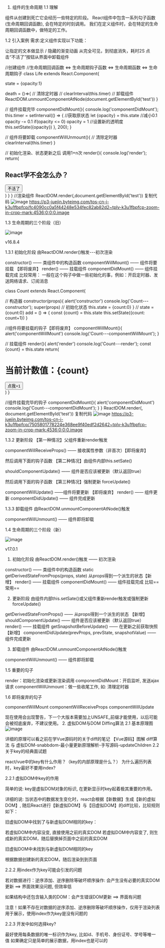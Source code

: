 1. 组件的生命周期
1.1 理解

组件从创建到死亡它会经历一些特定的阶段。
React组件中包含一系列勾子函数(生命周期回调函数), 会在特定的时刻调用。
我们在定义组件时，会在特定的生命周期回调函数中，做特定的工作。

1.2 引入案例
需求:定义组件实现以下功能：

让指定的文本做显示 / 隐藏的渐变动画
从完全可见，到彻底消失，耗时2S
点击“不活了”按钮从界面中卸载组件

//创建组件
//生命周期回调函数 <=> 生命周期钩子函数 <=> 生命周期函数 <=> 生命周期钩子
class Life extends React.Component{

  state = {opacity:1}

  death = ()=>{
    // 清除定时器
    // clearInterval(this.timer)
    // 卸载组件
    ReactDOM.unmountComponentAtNode(document.getElementById('test'))
  }

  // 组件挂载完毕
  componentDidMount(){
    console.log('componentDidMount');
    this.timer = setInterval(() => {
      //获取原状态
      let {opacity} = this.state
      //减小0.1
      opacity -= 0.1
      if(opacity <= 0) opacity = 1
      //设置新的透明度
      this.setState({opacity})
    }, 200);
  }

  // 组件将要卸载
  componentWillUnmount(){
    // 清除定时器
    clearInterval(this.timer)
  }

  // 初始化渲染、状态更新之后 调用1+n次
  render(){
    console.log('render');
    return(
      <div>
        <h2 style={{opacity:this.state.opacity}}>React学不会怎么办？</h2>
        <button onClick={this.death}>不活了</button>
      </div>
    )
  }
}
//渲染组件
ReactDOM.render(<Life/>,document.getElementById('test'))
复制代码
![image](https://user-images.githubusercontent.com/117837871/218704710-e4ddac09-9369-447d-a860-4ed2c74ab37f.png)
https://p3-juejin.byteimg.com/tos-cn-i-k3u1fbpfcp/fc4090cc0a5f44248e534fec82ab82d2~tplv-k3u1fbpfcp-zoom-in-crop-mark:4536:0:0:0.image

1.3 生命周期的三个阶段（旧）

![image](https://user-images.githubusercontent.com/117837871/218704757-f4bd7825-9d5d-4eb6-89fe-2c33532ac4aa.png)

v16.8.4

1.3.1 初始化阶段
由ReactDOM.render()触发---初次渲染

constructor() —— 类组件中的构造函数
componentWillMount() —— 组件将要挂载 【即将废弃】
render()  —— 挂载组件
componentDidMount() —— 组件挂载完成 比较常用：
一般在这个钩子中做一些初始化的事，例如：开启定时器、发送网络请求、订阅消息

class Count extends React.Component{

  // 构造器
  constructor(props){
    alert('constructor')
	console.log('Count---constructor');
	super(props)
	// 初始化状态
	this.state = {count:0}
  }
  // state = {count:0}
  add = () => {
    const {count} = this.state
    this.setState({count: count+1})
  }
  
  //组件将要挂载的钩子【即将废弃】
  componentWillMount(){
    alert('componentWillMount')
    console.log('Count---componentWillMount');
  }

  // 挂载组件
  render(){
    alert('render')
    console.log('Count---render');
    const {count} = this.state
    return(
      <div>
        <h1>当前计数值：{count}</h1>
        <button onClick={this.add}>点我+1</button>
      </div>
    )
  }

  //组件挂载完毕的钩子
  componentDidMount(){
    alert('componentDidMount')
	console.log('Count---componentDidMount');
  }
}
ReactDOM.render(<Count/>, document.getElementById('test'))
复制代码
![image](https://user-images.githubusercontent.com/117837871/218704847-ae672973-44d9-44c1-b65c-45a8751596e1.png)
https://p3-juejin.byteimg.com/tos-cn-i-k3u1fbpfcp/7505801778224e368ee9f40edf2d2642~tplv-k3u1fbpfcp-zoom-in-crop-mark:4536:0:0:0.image

1.3.2 更新阶段
【第一种情况】父组件重新render触发

componentWillReceiveProps() —— 接收属性参数（非首次）【即将废弃】

然后调用下面的钩子函数
【第二种情况】由组件内部this.setSate()

shouldComponentUpdate() —— 组件是否应该被更新（默认返回true）

然后调用下面的钩子函数
【第三种情况】强制更新 forceUpdate()

componentWillUpdate() ——组件将要更新 【即将废弃】
render() —— 组件更新
componentDidUpdate() —— 组件完成更新

1.3.3 卸载组件
由ReactDOM.unmountComponentAtNode()触发

componentWillUnmount() —— 组件即将卸载

1.4 生命周期的三个阶段（新）

![image](https://user-images.githubusercontent.com/117837871/218704912-83a52735-9acc-42e0-9cc6-83e6d752122f.png)

v17.0.1

1. 初始化阶段
由ReactDOM.render()触发 —— 初次渲染

constructor() —— 类组件中的构造函数
static getDerivedStateFromProps(props, state) 从props得到一个派生的状态【新增】
render() —— 挂载组件
componentDidMount() —— 组件挂载完成 比较==常用==

2. 更新阶段
由组件内部this.setSate()或父组件重新render触发或强制更新forceUpdate()

getDerivedStateFromProps() —— 从props得到一个派生的状态  【新增】
shouldComponentUpdate() —— 组件是否应该被更新（默认返回true）
render() —— 挂载组件
getSnapshotBeforeUpdate() —— 在更新之前获取快照【新增】
componentDidUpdate(prevProps, prevState, snapshotValue) —— 组件完成更新

3. 卸载组件
由ReactDOM.unmountComponentAtNode()触发

componentWillUnmount() —— 组件即将卸载

1.5 重要的勾子

render：初始化渲染或更新渲染调用
componentDidMount：开启监听, 发送ajax请求
componentWillUnmount：做一些收尾工作, 如: 清理定时器

1.6 即将废弃的勾子

componentWillMount
componentWillReceiveProps
componentWillUpdate

现在使用会出现警告，下一个大版本需要加上UNSAFE_前缀才能使用，以后可能会被彻底废弃，不建议使用。
2. 虚拟DOM与DOM Diffing算法
2.1 基本原理图
![image](https://user-images.githubusercontent.com/117837871/218704968-244b5f61-9cad-4458-8fcf-fa62ba1e00ab.png)

详细的原理可以看之前在学Vue源码时的关于diff的笔记
【Vue源码】图解 diff算法 与 虚拟DOM-snabbdom-最小量更新原理解析-手写源码-updateChildren
2.2 关于key的经典面试题

react/vue中的key有什么作用？（key的内部原理是什么？）
为什么遍历列表时，key最好不要用index?

2.2.1 虚拟DOM中key的作用


简单的说: key是虚拟DOM对象的标识, 在更新显示时key起着极其重要的作用。


详细的说: 当状态中的数据发生变化时，react会根据【新数据】生成【新的虚拟DOM】, 随后React进行【新虚拟DOM】与【旧虚拟DOM】的diff比较，比较规则如下：

旧虚拟DOM中找到了与新虚拟DOM相同的key：

若虚拟DOM中内容没变, 直接使用之前的真实DOM
若虚拟DOM中内容变了, 则生成新的真实DOM，随后替换掉页面中之前的真实DOM


旧虚拟DOM中未找到与新虚拟DOM相同的key

根据数据创建新的真实DOM，随后渲染到到页面





2.2.2 用index作为key可能会引发的问题


若对数据进行：逆序添加、逆序删除等破坏顺序操作: 会产生没有必要的真实DOM更新 ==> 界面效果没问题, 但效率低


如果结构中还包含输入类的DOM：会产生错误DOM更新 ==> 界面有问题


注意！如果不存在对数据的逆序添加、逆序删除等破坏顺序操作，仅用于渲染列表用于展示，使用index作为key是没有问题的


2.2.3 开发中如何选择key?

最好使用每条数据的唯一标识作为key, 比如id、手机号、身份证号、学号等唯一值
如果确定只是简单的展示数据，用index也是可以的
